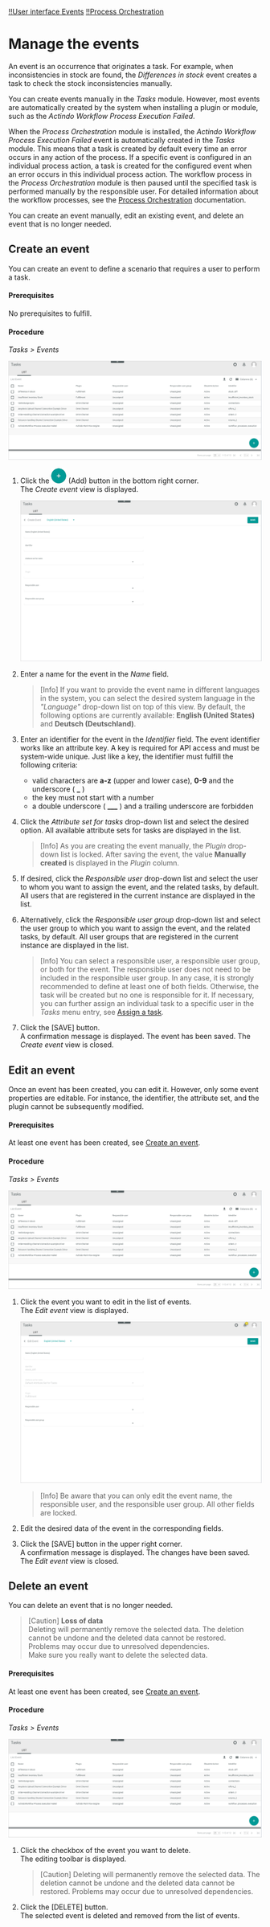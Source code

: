 [!!User interface Events](../UserInterface/03a_List.md)
[!!Process Orchestration](../../ActindoWorkFlow/Overview/01_General.md)

# Manage the events

An event is an occurrence that originates a task. For example, when inconsistencies in stock are found, the *Differences in stock* event creates a task to check the stock inconsistencies manually.

You can create events manually in the *Tasks* module. However, most events are automatically created by the system when installing a plugin or module, such as the *Actindo Workflow Process Execution Failed*. 

When the *Process Orchestration* module is installed, the *Actindo Workflow Process Execution Failed* event is automatically created in the *Tasks* module. This means that a task is created by default every time an error occurs in any action of the process. If a specific event is configured in an individual process action, a task is created for the configured event when an error occurs in this individual process action. The workflow process in the *Process Orchestration* module is then paused until the specified task is performed manually by the responsible user. For detailed information about the workflow processes, see the [Process Orchestration](../../ActindoWorkFlow/Overview/01_General.md) documentation. 

[comment]: <> (Link anpassen, wenn veröffentlicht: For detailed information, see Track the workflow process in the Process Orchestration documentation. ActindoWorkFlow/Operation/09_TrackWorkflowProcess.md)

You can create an event manually, edit an existing event, and delete an event that is no longer needed.



## Create an event

You can create an event to define a scenario that requires a user to perform a task.

#### Prerequisites

No prerequisites to fulfill.

#### Procedure

*Tasks > Events*

![List of events](../../Assets/Screenshots/Tasks/Events/ListEvents.png "[List of events]")

1. Click the ![Add](../../Assets/Icons/Plus01.png "[Add]") (Add) button in the bottom right corner.   
    The *Create event* view is displayed.

    ![Create event](../../Assets/Screenshots/Tasks/Events/CreateEvent.png "[Create event]")

2. Enter a name for the event in the *Name* field.

    > [Info] If you want to provide the event name in different languages in the system, you can select the desired system language in the *"Language"* drop-down list on top of this view. By default, the following options are currently available: **English (United States)** and **Deutsch (Deutschland)**.

3. Enter an identifier for the event in the *Identifier* field. The event identifier works like an attribute key. A key is required for API access and must be system-wide unique. Just like a key, the identifier must fulfill the following criteria:
    - valid characters are **a-z** (upper and lower case), **0-9** and the underscore ( **_** )
    - the key must not start with a number
    - a double underscore ( **___** ) and a trailing underscore are forbidden

4. Click the *Attribute set for tasks* drop-down list and select the desired option. All available attribute sets for tasks are displayed in the list.

    > [Info] As you are creating the event manually, the *Plugin* drop-down list is locked. After saving the event, the value **Manually created** is displayed in the *Plugin* column.

5. If desired, click the *Responsible user* drop-down list and select the user to whom you want to assign the event, and the related tasks, by default. All users that are registered in the current instance are displayed in the list. 

6. Alternatively, click the *Responsible user group* drop-down list and select the user group to which you want to assign the event, and the related tasks, by default. All user groups that are registered in the current instance are displayed in the list.

    > [Info] You can select a responsible user, a responsible user group, or both for the event. The responsible user does not need to be included in the responsible user group. In any case, it is strongly recommended to define at least one of both fields. Otherwise, the task will be created but no one is responsible for it. If necessary, you can further assign an individual task to a specific user in the *Tasks* menu entry, see [Assign a task](./02_ManageTasks.md#assign-a-task).

7. Click the [SAVE] button.  
    A confirmation message is displayed. The event has been saved. The *Create event* view is closed.  



## Edit an event

Once an event has been created, you can edit it. However, only some event properties are editable. For instance, the identifier, the attribute set, and the plugin cannot be subsequently modified.

#### Prerequisites
 
At least one event has been created, see [Create an event](#create-an-event).

#### Procedure

*Tasks > Events*

![List of events](../../Assets/Screenshots/Tasks/Events/ListEvents.png "[List of events]")

1. Click the event you want to edit in the list of events.   
    The *Edit event* view is displayed. 

    ![Edit event](../../Assets/Screenshots/Tasks/Events/EditEvent.png "[Edit event]")

    > [Info] Be aware that you can only edit the event name, the responsible user, and the responsible user group. All other fields are locked.

2. Edit the desired data of the event in the corresponding fields.

3. Click the [SAVE] button in the upper right corner.   
   A confirmation message is displayed. The changes have been saved. The *Edit event* view is closed.  



## Delete an event

You can delete an event that is no longer needed. 

> [Caution] **Loss of data**   
    Deleting will permanently remove the selected data. The deletion cannot be undone and the deleted data cannot be restored.       
    Problems may occur due to unresolved dependencies.   
    Make sure you really want to delete the selected data.

#### Prerequisites

At least one event has been created, see [Create an event](#create-an-event).

#### Procedure

*Tasks > Events*

![General settings example](../../Assets/Screenshots/Tasks/Events/ListEvents.png "[General settings example]")


1. Click the checkbox of the event you want to delete.  
    The editing toolbar is displayed.

    > [Caution] Deleting will permanently remove the selected data. The deletion cannot be undone and the deleted data cannot be restored. Problems may occur due to unresolved dependencies. 

2. Click the [DELETE] button.  
    The selected event is deleted and removed from the list of events.

